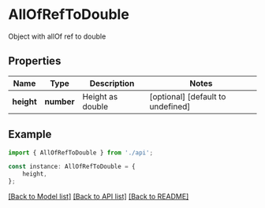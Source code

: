 # AllOfRefToDouble

Object with allOf ref to double

## Properties

Name | Type | Description | Notes
------------ | ------------- | ------------- | -------------
**height** | **number** | Height as double | [optional] [default to undefined]

## Example

```typescript
import { AllOfRefToDouble } from './api';

const instance: AllOfRefToDouble = {
    height,
};
```

[[Back to Model list]](../README.md#documentation-for-models) [[Back to API list]](../README.md#documentation-for-api-endpoints) [[Back to README]](../README.md)
